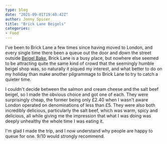 ```yaml
---
type: blog
date: "2021-09-01T19:40:42Z"
author: Jonny Spicer
title: "Brick Lane Beigels"
categories:
- Food
---
```

I've been to Brick Lane a few times since having moved to London, and every single time there been a queue out the door and down the street outside [Beigel Bake.](https://www.beigelbake.co.uk/) Brick Lane is a busy place, but nowhere else seemed to be attracting quite the
same kind of crowd that the seemingly humble beigel shop was, so naturally it piqued my interest, and what better to do on my holiday than make another pilgrammage to Brick Lane to try to catch a quieter time.

I couldn't decide between the salmon and cream cheese and the salt beef beigel, so I made the obvious choice and got one of each. They were surprisingly cheap, the former being only £2.40 when I wasn't aware London operated on denominations of less than £5. They were also
both incredibly delicious, particularly the salt beef, which was warm, spicy and delicious, all while giving me the impression that what I was doing was deeply unhealthy the whole time I was eating it.

I'm glad I made the trip, and I now understand why people are happy to queue for one. 9/10 would strongly recommend.
